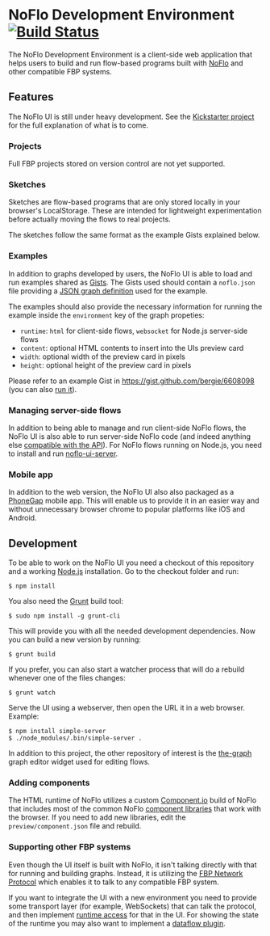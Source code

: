 # NoFlo Development Environment [![Build Status](https://secure.travis-ci.org/noflo/noflo-ui.png?branch=master)](http://travis-ci.org/noflo/noflo-ui)

The NoFlo Development Environment is a client-side web application that helps users to build and run flow-based programs built with [NoFlo](http://noflojs.org/) and other compatible FBP systems.

## Features

The NoFlo UI is still under heavy development. See the [Kickstarter project](http://www.kickstarter.com/projects/noflo/noflo-development-environment) for the full explanation of what is to come.

### Projects

Full FBP projects stored on version control are not yet supported.

### Sketches

Sketches are flow-based programs that are only stored locally in your browser's LocalStorage. These are intended for lightweight experimentation before actually moving the flows to real projects.

The sketches follow the same format as the example Gists explained below.

### Examples

In addition to graphs developed by users, the NoFlo UI is able to load and run examples shared as [Gists](https://gist.github.com/). The Gists used should contain a `noflo.json` file providing a [JSON graph definition](http://noflojs.org/documentation/json/) used for the example.

The examples should also provide the necessary information for running the example inside the `environment` key of the graph propeties: 

* `runtime`: `html` for client-side flows, `websocket` for Node.js server-side flows
* `content`: optional HTML contents to insert into the UIs preview card
* `width`: optional width of the preview card in pixels
* `height`: optional height of the preview card in pixels

Please refer to an example Gist in <https://gist.github.com/bergie/6608098> (you can also [run it](http://noflo.github.io/noflo-ui/#example/6608098)).

### Managing server-side flows

In addition to being able to manage and run client-side NoFlo flows, the NoFlo UI is also able to run server-side NoFlo code (and indeed anything else [compatible with the API](#supporting-other-fbp-systems)). For NoFlo flows running on Node.js, you need to install and run [noflo-ui-server](https://github.com/noflo/noflo-ui-server).

### Mobile app

In addition to the web version, the NoFlo UI also also packaged as a [PhoneGap](http://phonegap.com/) mobile app. This will enable us to provide it in an easier way and without unnecessary browser chrome to popular platforms like iOS and Android.

## Development

To be able to work on the NoFlo UI you need a checkout of this repository and a working [Node.js](http://nodejs.org/) installation. Go to the checkout folder and run:

    $ npm install

You also need the [Grunt](http://gruntjs.com/) build tool:

    $ sudo npm install -g grunt-cli

This will provide you with all the needed development dependencies. Now you can build a new version by running:

    $ grunt build

If you prefer, you can also start a watcher process that will do a rebuild whenever one of the files changes:

    $ grunt watch

Serve the UI using a webserver, then open the URL it in a web browser. Example:

    $ npm install simple-server
    $ ./node_modules/.bin/simple-server .

In addition to this project, the other repository of interest is the [the-graph](https://github.com/the-grid/the-graph) graph editor widget used for editing flows.

### Adding components

The HTML runtime of NoFlo utilizes a custom [Component.io](http://component.io/) build of NoFlo that includes most of the common NoFlo [component libraries](http://noflojs.org/library/) that work with the browser. If you need to add new libraries, edit the `preview/component.json` file and rebuild.

### Supporting other FBP systems

Even though the UI itself is built with NoFlo, it isn't talking directly with that for running and building graphs. Instead, it is utilizing the [FBP Network Protocol](https://github.com/noflo/noflo/issues/107) which enables it to talk to any compatible FBP system.

If you want to integrate the UI with a new environment you need to provide some transport layer (for example, WebSockets) that can talk the protocol, and then implement [runtime access](https://github.com/noflo/noflo-ui/tree/master/src/runtimes) for that in the UI. For showing the state of the runtime you may also want to implement a [dataflow plugin](https://github.com/noflo/noflo-ui/blob/master/src/plugins/preview-iframe.coffee).
